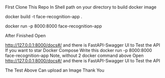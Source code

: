FIrst Clone This Repo
In Shell path on your directory to build docker image




docker build -t face-recognition-app .



docker run -p 8000:8000 face-recognition-app


After Finished
Open

http://127.0.0.1:8000/docs#/ and there is FastAPI-Swagger UI to Test the API
If you want to star Docker Compose Write this 
docker run -p 8000:8000 face-recognition-app 
Note, without 2 docker command above
Open http://127.0.0.1:8000/docs#/ and there is FastAPI-Swagger UI to Test the API

The Test Above Can upload an Image
Thank You
